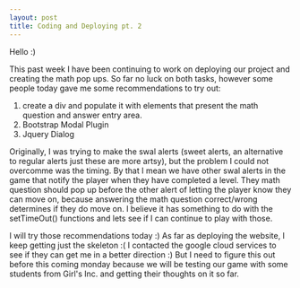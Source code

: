 ```yaml
---
layout: post
title: Coding and Deploying pt. 2 
---
```


Hello :)

This past week I have been continuing to work on deploying our project and creating the math pop ups. So far no luck on both tasks, however some people today gave me some recommendations to try out:
1. create a div and populate it with elements that present the math question and answer entry area.
2. Bootstrap Modal Plugin
3. Jquery Dialog

Originally, I was trying to make the swal alerts (sweet alerts, an alternative to regular alerts just these are more artsy), but the 
problem I could not overcomme was the timing. By that I mean we have other swal alerts in the game that notify the player when they have 
completed a level. They math question should pop up before the other alert of letting the player know they can move on, because answering
the math question correct/wrong determines if they do move on. I believe it has something to do with the setTimeOut() functions and lets
see if I can continue to play with those. 

I will try those recommendations today :) As far as deploying the website, I keep getting just the skeleton :( I contacted the google 
cloud services to see if they can get me in a better direction :) But I need to figure this out before this coming monday because we will 
be testing our game with some students from Girl's Inc. and getting their thoughts on it so far.
